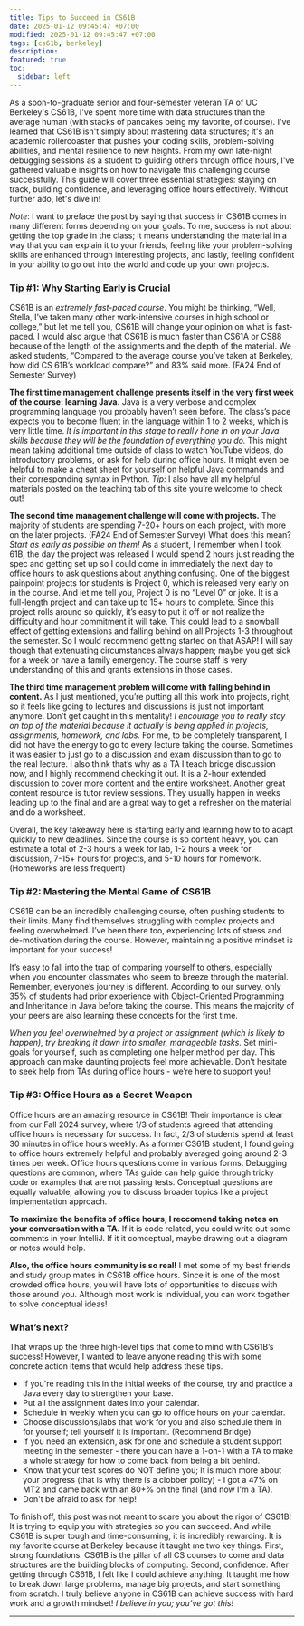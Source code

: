 ```yaml
---
title: Tips to Succeed in CS61B
date: 2025-01-12 09:45:47 +07:00
modified: 2025-01-12 09:45:47 +07:00
tags: [cs61b, berkeley]
description:
featured: true
toc:
  sidebar: left
---
```

As a soon-to-graduate senior and four-semester veteran TA of UC Berkeley's CS61B, I've spent more time with data structures than the average human (with stacks of pancakes being my favorite, of course). I've learned that CS61B isn't simply about mastering data structures; it's an academic rollercoaster that pushes your coding skills, problem-solving abilities, and mental resilience to new heights. From my own late-night debugging sessions as a student to guiding others through office hours, I've gathered valuable insights on how to navigate this challenging course successfully. This guide will cover three essential strategies: staying on track, building confidence, and leveraging office hours effectively. Without further ado, let's dive in!

*Note*: I want to preface the post by saying that success in CS61B comes in many different forms depending on your goals. To me, success is not about getting the top grade in the class; it means understanding the material in a way that you can explain it to your friends, feeling like your problem-solving skills are enhanced through interesting projects, and lastly, feeling confident in your ability to go out into the world and code up your own projects. 

### Tip #1: Why Starting Early is Crucial

CS61B is an *extremely fast-paced course*. You might be thinking, “Well, Stella, I’ve taken many other work-intensive courses in high school or college,” but let me tell you, CS61B will change your opinion on what is fast-paced. I would also argue that CS61B is much faster than CS61A or CS88 because of the length of the assignments and the depth of the material. We asked students, “Compared to the average course you’ve taken at Berkeley, how did CS 61B’s workload compare?” and 83% said more. (FA24 End of Semester Survey)

**The first time management challenge presents itself in the very first week of the course: learning Java.** Java is a very verbose and complex programming language you probably haven’t seen before. The class’s pace expects you to become fluent in the language within 1 to 2 weeks, which is very little time. *It is important in this stage to really hone in on your Java skills because they will be the foundation of everything you do.* This might mean taking additional time outside of class to watch YouTube videos, do introductory problems, or ask for help during office hours. It might even be helpful to make a cheat sheet for yourself on helpful Java commands and their corresponding syntax in Python. *Tip*: I also have all my helpful materials posted on the teaching tab of this site you’re welcome to check out!


**The second time management challenge will come with projects.**  The majority of students are spending 7-20+ hours on each project, with more on the later projects. (FA24 End of Semester Survey) What does this mean? *Start as early as possible on them!* As a student, I remember when I took 61B, the day the project was released I would spend 2 hours just reading the spec and getting set up so I could come in immediately the next day to office hours to ask questions about anything confusing. One of the biggest painpoint projects for students is Project 0, which is released very early on in the course. And let me tell you, Project 0 is no “Level 0” or joke. It is a full-length project and can take up to 15+ hours to complete. Since this project rolls around so quickly, it’s easy to put it off or not realize the difficulty and hour commitment it will take. This could lead to a snowball effect of getting extensions and falling behind on all Projects 1-3 throughout the semester. So I would recommend getting started on that ASAP! I will say though that extenuating circumstances always happen; maybe you get sick for a week or have a family emergency. The course staff is very understanding of this and grants extensions in those cases.

**The third time management problem will come with falling behind in content.** As I just mentioned, you’re putting all this work into projects, right, so it feels like going to lectures and discussions is just not important anymore. Don’t get caught in this mentality! *I encourage you to really stay on top of the material because it actually is being applied in projects, assignments, homework, and labs.* For me, to be completely transparent, I did not have the energy to go to every lecture taking the course. Sometimes it was easier to just go to a discussion and exam discussion than to go to the real lecture. I also think that’s why as a TA I teach bridge discussion now, and I highly recommend checking it out. It is a 2-hour extended discussion to cover more content and the entire worksheet. Another great content resource is tutor review sessions. They usually happen in weeks leading up to the final and are a great way to get a refresher on the material and do a worksheet.

Overall, the key takeaway here is starting early and learning how to to adapt quickly to new deadlines. Since the course is so content heavy, you can estimate a total of 2-3 hours a week for lab, 1-2 hours a week for discussion, 7-15+ hours for projects, and 5-10 hours for homework. (Homeworks are less frequent)

### Tip #2: Mastering the Mental Game of CS61B

CS61B can be an incredibly challenging course, often pushing students to their limits. Many find themselves struggling with complex projects and feeling overwhelmed. I’ve been there too, experiencing lots of stress and de-motivation during the course. However, maintaining a positive mindset is important for your success!

It’s easy to fall into the trap of comparing yourself to others, especially when you encounter classmates who seem to breeze through the material. Remember, everyone’s journey is different. According to our survey, only 35% of students had prior experience with Object-Oriented Programming and Inheritance in Java before taking the course. This means the majority of your peers are also learning these concepts for the first time.

*When you feel overwhelmed by a project or assignment (which is likely to happen), try breaking it down into smaller, manageable tasks.* Set mini-goals for yourself, such as completing one helper method per day. This approach can make daunting projects feel more achievable. Don’t hesitate to seek help from TAs during office hours - we’re here to support you!

### Tip #3: Office Hours as a Secret Weapon

Office hours are an amazing resource in CS61B! Their importance is clear from our Fall 2024 survey, where 1/3 of students agreed that attending office hours is necessary for success. In fact, 2/3 of students spend at least 30 minutes in office hours weekly. As a former CS61B student, I found going to office hours extremely helpful and probably averaged going around 2-3 times per week. Office hours questions come in various forms. Debugging questions are common, where TAs guide can help guide through tricky code or examples that are not passing tests. Conceptual questions are equally valuable, allowing you to discuss broader topics like a project implementation approach.

**To maximize the benefits of office hours, I reccomend taking notes on your conversation with a TA.** If it is code related, you could write out some comments in your IntelliJ. If it it comceptual, maybe drawing out a diagram or notes would help. 

**Also, the office hours community is so real!** I met some of my best friends and study group mates in CS61B office hours. Since it is one of the most crowded office hours, you will have lots of opportunities to discuss with those around you. Although most work is individual, you can work together to solve conceptual ideas!

### What’s next?

That wraps up the three high-level tips that come to mind with CS61B’s success! However, I wanted to leave anyone reading this with some concrete action items that would help address these tips.

- If you're reading this in the initial weeks of the course, try and practice a Java every day to strengthen your base.
- Put all the assignment dates into your calendar.
- Schedule in weekly when you can go to office hours on your calendar.
- Choose discussions/labs that work for you and also schedule them in for yourself; tell yourself it is important. (Recommend Bridge)
- If you need an extension, ask for one and schedule a student support meeting in the semester - there you can have a 1-on-1 with a TA to make a whole strategy for how to come back from being a bit behind.
- Know that your test scores do NOT define you; It is much more about your progress (that is why there is a clobber policy) - I got a 47% on MT2 and came back with an 80+% on the final (and now I'm a TA).
- Don't be afraid to ask for help!

To finish off, this post was not meant to scare you about the rigor of CS61B! It is trying to equip you with strategies so you can succeed. And while CS61B is super tough and time-consuming, it is incredibly rewarding. It is my favorite course at Berkeley because it taught me two key things. First, strong foundations. CS61B is the pillar of all CS courses to come and data structures are the building blocks of computing. Second, confidence. After getting through CS61B, I felt like I could achieve anything. It taught me how to break down large problems, manage big projects, and start something from scratch. I truly believe anyone in CS61B can achieve success with hard work and a growth mindset! *I believe in you; you’ve got this!*

---
